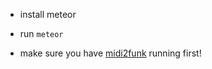 - install meteor
- run ````meteor````

- make sure you have [midi2funk](https://github.com/hems/midi2funk) running first!